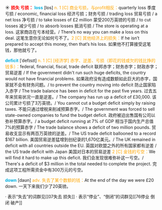 ☀ <font color="red">**损失 亏损：**</font>
<font color="sky blue">**loss**</font> [lɒs] 
<font color="orange">n. 1 [C] 商业亏损，与profit相反：</font>quarterly loss 季度亏损 / economic, financial loss 经济亏损；财务亏损 / trading loss 贸易亏损 / a net loss 净亏损 / to take losses of £2 million 蒙受200万英镑的亏损 / to cut losses 减少亏损 / to absorb losses 抵消亏损 / The store is operating at a loss. 这家商店在亏本经营。/ There’s no way you can make a loss on this deal. 这笔生意你无论如何亏不了。<font color="orange">2 [C] 其他经济上的损失：</font>If he isn’t prepared to accept this money, then that’s his loss. 如果他不打算接受这笔钱，那他就亏了。
           
<font color="sky blue">**deficit**</font> [ˈdefɪsɪt]
<font color="orange">n. 1 [C] [经济学] 赤字、逆差、亏损（即花的钱或欠的钱比挣的钱多）：</font>federal, financial, fiscal, trade deficit 联邦赤字；财务赤字；财政赤字；贸易逆差 / If the government didn't run such huge deficits, the country would not have financial problems. 如果政府没有造成数额如此巨大的赤字，国家就不会有财务问题。/ to prevent the country moving into deficit 防止国家陷入赤字 / The trade balance has been in deficit for the past five years. 过去五年来贸易状况一直是逆差。/ The company has run up a deficit of £30,000. 该公司累计亏损了3万英镑。/ You cannot cut a budget deficit simply by raising taxes. 不能只通过增税来削减预算赤字。/ The government was forced to sell state-owned companies to fund the budget deficit. 政府被迫出售国有公司以弥补预算赤字。/ a budget deficit running at 7% of GDP 相当于国内生产总值7%的预算赤字 / The trade balance shows a deficit of two million pounds. 贸易收支显示有两百万英镑的逆差。/ The US trade deficit ballooned to a record $167 billion. 美国贸易逆差猛增到创纪录的1,670亿美元。/ The UK remained in deficit with all countries outside the EU. 英国对欧盟之外的所有国家都有逆差 / the US trade deficit with Japan 美国对日本的贸易逆差 <font color="orange">2 [C] 金钱的亏空：</font>We will find it hard to make up this deficit. 我们会发现很难弥补这一亏空。/ There's a deficit of $3 million in the total needed to complete the project. 完成这项工程所需资金中有300万元的亏空。

<font color="sky blue">**down**</font> [daʊn] 
<font color="orange">adv. 失去了某个数额的钱：</font>At the end of the day we were £20 down. 一天下来我们少了20英镑。

· 表示“失去”的词群见[[07失去 损失]]
· 表示“停业”、“倒闭”的词群见[[76停业 倒闭 破产]]
